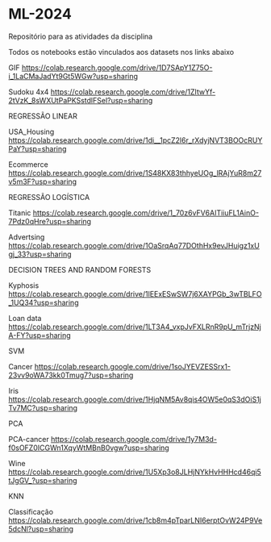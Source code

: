 # ML-2024
Repositório para as atividades da disciplina

Todos os notebooks estão vinculados aos datasets nos links abaixo

GIF  https://colab.research.google.com/drive/1D7SApY1Z75O-i_1LaCMaJadYt9Gt5WGw?usp=sharing

Sudoku 4x4 https://colab.research.google.com/drive/1ZItwYf-2tVzK_8sWXUtPaPKSstdlFSel?usp=sharing

REGRESSÃO LINEAR

USA_Housing
https://colab.research.google.com/drive/1di__1pcZ2l6r_rXdyjNVT3BOOcRUYPaY?usp=sharing

Ecommerce
https://colab.research.google.com/drive/1S48KX83thhyeUOg_lRAjYuR8m27v5m3F?usp=sharing

REGRESSÃO LOGÍSTICA

Titanic
https://colab.research.google.com/drive/1_70z6vFV6AITiiuFL1AinO-7Pdz0qHre?usp=sharing

 Advertsing
https://colab.research.google.com/drive/1OaSrqAq77DOthHx9evJHuigz1xUgj_33?usp=sharing

DECISION TREES AND RANDOM FORESTS

Kyphosis
https://colab.research.google.com/drive/1lEExESwSW7j6XAYPGb_3wTBLFO_1UQ34?usp=sharing

Loan data
https://colab.research.google.com/drive/1LT3A4_vxpJvFXLRnR9pU_mTrjzNjA-FY?usp=sharing

SVM

Cancer
https://colab.research.google.com/drive/1soJYEVZESSrx1-23vv9oWA73kk0Tmug7?usp=sharing

Iris
https://colab.research.google.com/drive/1HjqNM5Av8qis4OW5e0qS3dOiS1jTv7MC?usp=sharing

PCA

PCA-cancer 
https://colab.research.google.com/drive/1y7M3d-f0sOFZ0ICGWn1XqyWtMBnB0vgw?usp=sharing

Wine
https://colab.research.google.com/drive/1U5Xp3o8JLHjNYkHvHHHcd46qi5tJgGV_?usp=sharing

KNN

Classificação
https://colab.research.google.com/drive/1cb8m4pTparLNI6erptOvW24P9Ve5dcNl?usp=sharing

